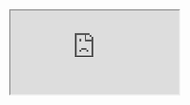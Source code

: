 <!DOCTYPE html>
<html lang="en">
<head>
    <meta charset="UTF-8">
    <title>测试</title>
	
</head>
<style>
	/* 可选的样式调整 */
	body {
		margin: 0;
		overflow: hidden; /* 隐藏滚动条 */
	}

	iframe {
		border: none;
		width: 100%;
		height: 100vh;
	}
</style>

<body>

<iframe src="https://qingdog.github.io/interview/"></iframe>

</body>
</html>
